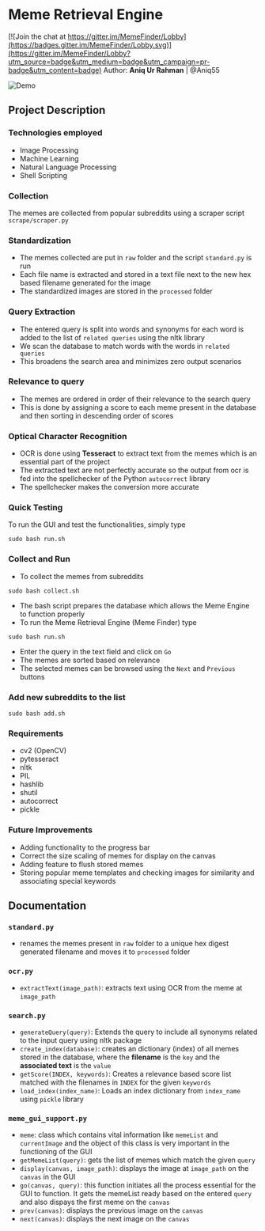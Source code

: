 # Meme Retrieval Engine

[![Join the chat at https://gitter.im/MemeFinder/Lobby](https://badges.gitter.im/MemeFinder/Lobby.svg)](https://gitter.im/MemeFinder/Lobby?utm_source=badge&utm_medium=badge&utm_campaign=pr-badge&utm_content=badge)
Author: __Aniq Ur Rahman__ | @Aniq55

![Demo](memefinder.png)
## Project Description

### Technologies employed
* Image Processing
* Machine Learning
* Natural Language Processing
* Shell Scripting

### Collection
The memes are collected from popular subreddits using a scraper script `scrape/scraper.py`

### Standardization
* The memes collected are put in `raw` folder and the script `standard.py` is run
* Each file name is extracted and stored in a text file next to the new hex based filename generated for the image
* The standardized images are stored in the `processed` folder

### Query Extraction
* The entered query is split into words and synonyms for each word is added to the list of `related queries` using the nltk library
* We scan the database to match words with the words in `related queries` 
* This broadens the search area and minimizes zero output scenarios

### Relevance to query
* The memes are ordered in order of their relevance to the search query
* This is done by assigning a score to each meme present in the database and then sorting in descending order of scores

### Optical Character Recognition
* OCR is done using __Tesseract__ to extract text from the memes which is an essential part of the project
* The extracted text are not perfectly accurate so the output from ocr is fed into the spellchecker of the Python `autocorrect` library
* The spellchecker makes the conversion more accurate

### Quick Testing
To run the GUI and test the functionalities, simply type 
```
sudo bash run.sh
```

### Collect and Run
* To collect the memes from subreddits
```
sudo bash collect.sh
```
* The bash script prepares the database which allows the Meme Engine to function properly
*  To run the Meme Retrieval Engine (Meme Finder) type
```
sudo bash run.sh
```
* Enter the query in the text field and click on `Go`
* The memes are sorted based on relevance
* The selected memes can be browsed using the `Next` and `Previous` buttons

### Add new subreddits to the list 
```
sudo bash add.sh
```

### Requirements
* cv2 (OpenCV)
* pytesseract
* nltk
* PIL
* hashlib
* shutil
* autocorrect
* pickle

### Future Improvements
* Adding functionality to the progress bar
* Correct the size scaling of memes for display on the canvas
* Adding feature to flush stored memes
* Storing popular meme templates and checking images for similarity and associating special keywords

## Documentation

### `standard.py`
* renames the memes present in `raw` folder to a  unique hex digest generated filename and moves it to `processed` folder

### `ocr.py`
* `extractText(image_path)`: extracts text using OCR from the meme at `image_path`

### `search.py`
* `generateQuery(query)`: Extends the query to include all synonyms related to the input query using nltk package
* `create_index(database)`: creates an dictionary (index) of all memes stored in the database, where the __filename__ is the `key` and the __associated text__ is the `value`
* `getScore(INDEX, keywords)`: Creates a relevance based score list matched with the filenames in `INDEX` for the given `keywords`
* `load_index(index_name)`: Loads an index dictionary from `index_name` using `pickle` library

### `meme_gui_support.py`
* `meme`: class which contains vital information like `memeList` and `currentImage` and the object of this class is very important in the functioning of the GUI
* `getMemeList(query)`: gets the list of memes which match the given `query`
* `display(canvas, image_path)`: displays the image at `image_path` on the `canvas` in the GUI
* `go(canvas, query)`: this function initiates all the process essential for the GUI to function. It gets the memeList ready based on the entered `query` and also dispays the first meme on the `canvas`
* `prev(canvas)`: displays the previous image on the `canvas`
* `next(canvas)`: displays the next image on the `canvas`
